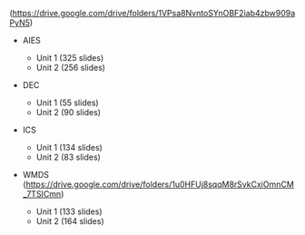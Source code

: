(https://drive.google.com/drive/folders/1VPsa8NvntoSYnOBF2iab4zbw909aPyN5)

- AIES
	- Unit 1 (325 slides)
	- Unit 2 (256 slides)

- DEC
	- Unit 1 (55 slides)
	- Unit 2 (90 slides)
[]()

- ICS
	- Unit 1 (134 slides)
	- Unit 2 (83 slides)


- WMDS (https://drive.google.com/drive/folders/1u0HFUj8sqqM8rSvkCxiOmnCM_7TSICmn)
	- Unit 1 (133 slides)
	- Unit 2 (164 slides)

